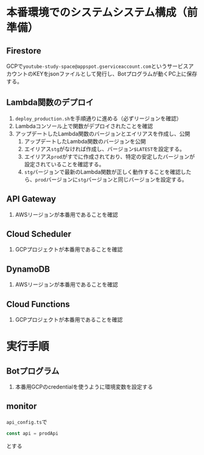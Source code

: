 # 本番環境でのシステムシステム構成（前準備）
## Firestore
GCPで`youtube-study-space@appspot.gserviceaccount.com`というサービスアカウントのKEYをjsonファイルとして発行し、Botプログラムが動くPC上に保存する。


## Lambda関数のデプロイ
1. `deploy_production.sh`を手順通りに進める（必ずリージョンを確認）
2. Lambdaコンソール上で関数がデプロイされたことを確認
3. アップデートしたLambda関数のバージョンとエイリアスを作成し、公開
   1. アップデートしたLambda関数のバージョンを公開
   2. エイリアス`stg`がなければ作成し、バージョン`$LATEST`を設定する。
   3. エイリアス`prod`がすでに作成されており、特定の安定したバージョンが設定されていることを確認する。
   4. `stg`バージョンで最新のLambda関数が正しく動作することを確認したら、`prod`バージョンに`stg`バージョンと同じバージョンを設定する。


## API Gateway
1. AWSリージョンが本番用であることを確認


## Cloud Scheduler
1. GCPプロジェクトが本番用であることを確認


## DynamoDB
1. AWSリージョンが本番用であることを確認


## Cloud Functions
1. GCPプロジェクトが本番用であることを確認


# 実行手順
## Botプログラム
1. 本番用GCPのcredentialを使うように環境変数を設定する


## monitor
`api_config.ts`で
```ts
const api = prodApi
```
とする


